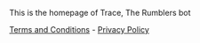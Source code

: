 This is the homepage of Trace, The Rumblers bot

<a href="terms.html">Terms and Conditions</a> - <a href="privacypolicy.html">Privacy Policy</a>
